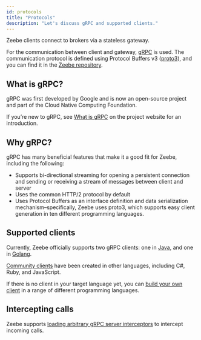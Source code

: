 ```yaml
---
id: protocols
title: "Protocols"
description: "Let's discuss gRPC and supported clients."
---
```


Zeebe clients connect to brokers via a stateless gateway.

For the communication between client and gateway, [gRPC](https://grpc.io/) is used. The communication protocol is defined using Protocol Buffers v3 ([proto3](https://developers.google.com/protocol-buffers/docs/proto3)), and you can find it in the
[Zeebe repository](https://github.com/camunda/zeebe/tree/main/zeebe/gateway-protocol).

## What is gRPC?

gRPC was first developed by Google and is now an open-source project and part of the Cloud Native Computing Foundation.

If you’re new to gRPC, see [What is gRPC](https://grpc.io/docs/guides/index.html) on the project website for an introduction.

## Why gRPC?

gRPC has many beneficial features that make it a good fit for Zeebe, including the following:

- Supports bi-directional streaming for opening a persistent connection and sending or receiving a stream of messages between client and server
- Uses the common HTTP/2 protocol by default
- Uses Protocol Buffers as an interface definition and data serialization mechanism–specifically, Zeebe uses proto3, which supports easy client generation in ten different programming languages.

## Supported clients

Currently, Zeebe officially supports two gRPC clients: one in [Java](/apis-tools/java-client/index.md), and one in [Golang](/apis-tools/go-client/get-started.md).

[Community clients](/apis-tools/community-clients/index.md) have been created in other languages, including C#, Ruby, and JavaScript.

If there is no client in your target language yet, you can [build your own client](/apis-tools/build-your-own-client.md) in a range of different programming languages.

## Intercepting calls

Zeebe supports [loading arbitrary gRPC server interceptors](self-managed/zeebe-deployment/interceptors.md) to intercept incoming
calls.